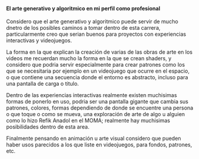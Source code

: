 
#### El arte generativo y algoritmico en mi perfil como profesional

Considero que el arte generativo y algoritmico puede servir de mucho dnetro de los posibles caminos a tomar dentro de esta carrera, particularmente creo que serian buenos para proyectos con experiencias interactivas y videojuegos.

La forma en la que explican la creación de varias de las obras de arte en los videos me recuerdan mucho la forma en la que se crean shaders, y considero que podria servir especialmente para crear patrones como los que se necesitaria por ejemplo en un videojuego que ocurre en el espacio, o que contiene una secuencia donde el entorno es abstracto, incluso para una pantalla de carga o titulo.

Dentro de las experiencias interactivas realmente existen muchisimas formas de ponerlo en uso, podria ser una pantalla gigante que cambia sus patrones, colores, formas dependiendo de donde se encuentre una persona o que toque o como se mueva, una exploración de arte de algo u alguien como lo hizo Refik Anadol en el MOMA; realmente hay muchisimas posibilidades dentro de esta area.

Finalmente pensando en animación u arte visual considero que pueden haber usos parecidos a los que liste en videojuegos, para fondos, patrones, etc.
